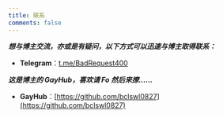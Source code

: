 ```yaml
---
title: 联系
comments: false
---
```

***想与博主交流，亦或是有疑问，以下方式可以迅速与博主取得联系：***

 - **Telegram**：[t.me/BadRequest400](https://t.me/BadRequest400)

***这是博主的 GayHub，喜欢请 Fo 然后来撩......***

 - **GayHub**：[https://github.com/bclswl0827](https://github.com/bclswl0827)
